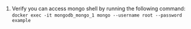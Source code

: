 1. Verify you can access mongo shell by running the following command:
```docker exec -it mongodb_mongo_1 mongo --username root --password example```
